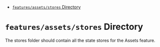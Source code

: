 <!-- START doctoc generated TOC please keep comment here to allow auto update -->
<!-- DON'T EDIT THIS SECTION, INSTEAD RE-RUN doctoc TO UPDATE -->

- [`features/assets/stores` Directory](#featuresassetsstores-directory)

<!-- END doctoc generated TOC please keep comment here to allow auto update -->

# `features/assets/stores` Directory

The stores folder should contain all the state stores for the Assets feature.
